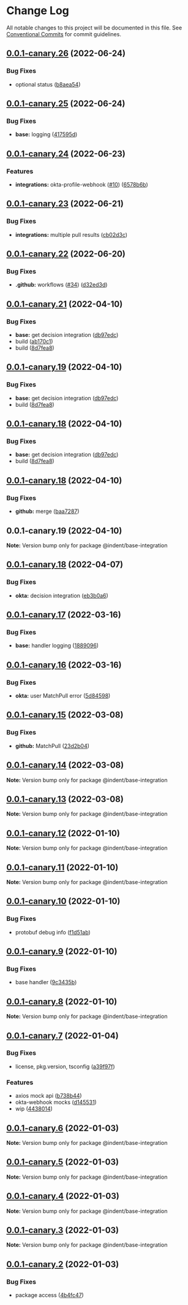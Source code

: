 # Change Log

All notable changes to this project will be documented in this file.
See [Conventional Commits](https://conventionalcommits.org) for commit guidelines.

## [0.0.1-canary.26](https://github.com/indentapis/integrations/compare/@indent/base-integration@0.0.1-canary.25...@indent/base-integration@0.0.1-canary.26) (2022-06-24)


### Bug Fixes

* optional status ([b8aea54](https://github.com/indentapis/integrations/commit/b8aea54147dca9620d0d96cc4da3a1c1de1879c7))





## [0.0.1-canary.25](https://github.com/indentapis/integrations/compare/@indent/base-integration@0.0.1-canary.24...@indent/base-integration@0.0.1-canary.25) (2022-06-24)


### Bug Fixes

* **base:** logging ([417595d](https://github.com/indentapis/integrations/commit/417595df14a2259dd73d330fb4aaab06b8b7733f))





## [0.0.1-canary.24](https://github.com/indentapis/integrations/compare/@indent/base-integration@0.0.1-canary.23...@indent/base-integration@0.0.1-canary.24) (2022-06-23)


### Features

* **integrations:** okta-profile-webhook ([#10](https://github.com/indentapis/integrations/issues/10)) ([6578b6b](https://github.com/indentapis/integrations/commit/6578b6b0fe624b3b56cae5b80d70e6ca2578c1b3))





## [0.0.1-canary.23](https://github.com/indentapis/integrations/compare/@indent/base-integration@0.0.1-canary.22...@indent/base-integration@0.0.1-canary.23) (2022-06-21)


### Bug Fixes

* **integrations:** multiple pull results ([cb02d3c](https://github.com/indentapis/integrations/commit/cb02d3c28511b42b33907aa4e1f5eb3d13b70993))





## [0.0.1-canary.22](https://github.com/indentapis/integrations/compare/@indent/base-integration@0.0.1-canary.21...@indent/base-integration@0.0.1-canary.22) (2022-06-20)


### Bug Fixes

* **.github:** workflows ([#34](https://github.com/indentapis/integrations/issues/34)) ([d32ed3d](https://github.com/indentapis/integrations/commit/d32ed3d7f538fbb23a91465cbd04a3d7f7d75f60))





## [0.0.1-canary.21](https://github.com/indentapis/integrations/compare/@indent/base-integration@0.0.1-canary.18...@indent/base-integration@0.0.1-canary.21) (2022-04-10)


### Bug Fixes

* **base:** get decision integration ([db97edc](https://github.com/indentapis/integrations/commit/db97edc9100550e6204f7126f73a9673821e3bb0))
* build ([ab170c1](https://github.com/indentapis/integrations/commit/ab170c15bef2a7372625d6abbbeaa5292c83ce2e))
* build ([8d7fea8](https://github.com/indentapis/integrations/commit/8d7fea87834b0f0a73b54e4ab9ef200c705a0357))





## [0.0.1-canary.19](https://github.com/indentapis/integrations/compare/@indent/base-integration@0.0.1-canary.18...@indent/base-integration@0.0.1-canary.19) (2022-04-10)


### Bug Fixes

* **base:** get decision integration ([db97edc](https://github.com/indentapis/integrations/commit/db97edc9100550e6204f7126f73a9673821e3bb0))
* build ([8d7fea8](https://github.com/indentapis/integrations/commit/8d7fea87834b0f0a73b54e4ab9ef200c705a0357))





## [0.0.1-canary.18](https://github.com/indentapis/integrations/compare/@indent/base-integration@0.0.1-canary.18...@indent/base-integration@0.0.1-canary.18) (2022-04-10)


### Bug Fixes

* **base:** get decision integration ([db97edc](https://github.com/indentapis/integrations/commit/db97edc9100550e6204f7126f73a9673821e3bb0))
* build ([8d7fea8](https://github.com/indentapis/integrations/commit/8d7fea87834b0f0a73b54e4ab9ef200c705a0357))





## [0.0.1-canary.18](https://github.com/indentapis/integrations/compare/@indent/base-integration@0.0.1-canary.19...@indent/base-integration@0.0.1-canary.18) (2022-04-10)


### Bug Fixes

* **github:** merge ([baa7287](https://github.com/indentapis/integrations/commit/baa7287d5024bafac6e1503177474a8aa673e557))





## 0.0.1-canary.19 (2022-04-10)

**Note:** Version bump only for package @indent/base-integration





## [0.0.1-canary.18](https://github.com/indentapis/integrations/compare/@indent/base-integration@0.0.1-canary.17...@indent/base-integration@0.0.1-canary.18) (2022-04-07)

### Bug Fixes

- **okta:** decision integration ([eb3b0a6](https://github.com/indentapis/integrations/commit/eb3b0a6fc9458072c082ea9d4decaa5046ccc4ee))

## [0.0.1-canary.17](https://github.com/indentapis/integrations/compare/@indent/base-integration@0.0.1-canary.16...@indent/base-integration@0.0.1-canary.17) (2022-03-16)

### Bug Fixes

- **base:** handler logging ([1889096](https://github.com/indentapis/integrations/commit/188909643f83703eec4614eeb91d3e438f270214))

## [0.0.1-canary.16](https://github.com/indentapis/integrations/compare/@indent/base-integration@0.0.1-canary.15...@indent/base-integration@0.0.1-canary.16) (2022-03-16)

### Bug Fixes

- **okta:** user MatchPull error ([5d84598](https://github.com/indentapis/integrations/commit/5d84598dcda783c57dcb91ee57203e3f2a98f0ed))

## [0.0.1-canary.15](https://github.com/indentapis/integrations/compare/@indent/base-integration@0.0.1-canary.14...@indent/base-integration@0.0.1-canary.15) (2022-03-08)

### Bug Fixes

- **github:** MatchPull ([23d2b04](https://github.com/indentapis/integrations/commit/23d2b04ca50d29c51e3d00401b261d54065e05a0))

## [0.0.1-canary.14](https://github.com/indentapis/integrations/compare/@indent/base-integration@0.0.1-canary.13...@indent/base-integration@0.0.1-canary.14) (2022-03-08)

**Note:** Version bump only for package @indent/base-integration

## [0.0.1-canary.13](https://github.com/indentapis/integrations/compare/@indent/base-integration@0.0.1-canary.12...@indent/base-integration@0.0.1-canary.13) (2022-03-08)

**Note:** Version bump only for package @indent/base-integration

## [0.0.1-canary.12](https://github.com/indentapis/integrations/compare/@indent/base-integration@0.0.1-canary.11...@indent/base-integration@0.0.1-canary.12) (2022-01-10)

**Note:** Version bump only for package @indent/base-integration

## [0.0.1-canary.11](https://github.com/indentapis/integrations/compare/@indent/base-integration@0.0.1-canary.10...@indent/base-integration@0.0.1-canary.11) (2022-01-10)

**Note:** Version bump only for package @indent/base-integration

## [0.0.1-canary.10](https://github.com/indentapis/integrations/compare/@indent/base-integration@0.0.1-canary.9...@indent/base-integration@0.0.1-canary.10) (2022-01-10)

### Bug Fixes

- protobuf debug info ([f1d51ab](https://github.com/indentapis/integrations/commit/f1d51ab9e84925e5aa89beb2a58b2d29ea25fc39))

## [0.0.1-canary.9](https://github.com/indentapis/integrations/compare/@indent/base-integration@0.0.1-canary.8...@indent/base-integration@0.0.1-canary.9) (2022-01-10)

### Bug Fixes

- base handler ([9c3435b](https://github.com/indentapis/integrations/commit/9c3435b21e6ba13d27c9c1a7af85b98658202905))

## [0.0.1-canary.8](https://github.com/indentapis/integrations/compare/@indent/base-integration@0.0.1-canary.7...@indent/base-integration@0.0.1-canary.8) (2022-01-10)

**Note:** Version bump only for package @indent/base-integration

## [0.0.1-canary.7](https://github.com/indentapis/integrations/compare/@indent/base-integration@0.0.1-canary.6...@indent/base-integration@0.0.1-canary.7) (2022-01-04)

### Bug Fixes

- license, pkg.version, tsconfig ([a39f97f](https://github.com/indentapis/integrations/commit/a39f97fdec58b3dbe34f87eedf6e74ea67a75c58))

### Features

- axios mock api ([b738b44](https://github.com/indentapis/integrations/commit/b738b4452cb58ec94a0c7b31111c87a269704260))
- okta-webhook mocks ([d145531](https://github.com/indentapis/integrations/commit/d1455319f2f30b5b986224b63d60ceb59dfff389))
- wip ([4438014](https://github.com/indentapis/integrations/commit/44380142e6bf6a6ec8951f2f977ab0d05dbbed41))

## [0.0.1-canary.6](https://github.com/indentapis/integrations/compare/@indent/base-integration@0.0.1-canary.5...@indent/base-integration@0.0.1-canary.6) (2022-01-03)

**Note:** Version bump only for package @indent/base-integration

## [0.0.1-canary.5](https://github.com/indentapis/integrations/compare/@indent/base-integration@0.0.1-canary.4...@indent/base-integration@0.0.1-canary.5) (2022-01-03)

**Note:** Version bump only for package @indent/base-integration

## [0.0.1-canary.4](https://github.com/indentapis/integrations/compare/@indent/base-integration@0.0.1-canary.3...@indent/base-integration@0.0.1-canary.4) (2022-01-03)

**Note:** Version bump only for package @indent/base-integration

## [0.0.1-canary.3](https://github.com/indentapis/integrations/compare/@indent/base-integration@0.0.1-canary.2...@indent/base-integration@0.0.1-canary.3) (2022-01-03)

**Note:** Version bump only for package @indent/base-integration

## [0.0.1-canary.2](https://github.com/indentapis/integrations/compare/@indent/base-integration@0.0.1-canary.1...@indent/base-integration@0.0.1-canary.2) (2022-01-03)

### Bug Fixes

- package access ([4b4fc47](https://github.com/indentapis/integrations/commit/4b4fc47e037c49ddb79076d8d35acc438d6ef01b))
